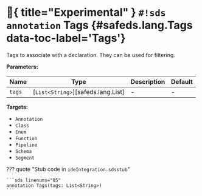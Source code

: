 # :test_tube:{ title="Experimental" } `#!sds annotation` Tags {#safeds.lang.Tags data-toc-label='Tags'}

Tags to associate with a declaration. They can be used for filtering.

**Parameters:**

| Name | Type | Description | Default |
|------|------|-------------|---------|
| `tags` | [`List<String>`][safeds.lang.List] | - | - |

**Targets:**

- `Annotation`
- `Class`
- `Enum`
- `Function`
- `Pipeline`
- `Schema`
- `Segment`

??? quote "Stub code in `ideIntegration.sdsstub`"

    ```sds linenums="85"
    annotation Tags(tags: List<String>)
    ```
